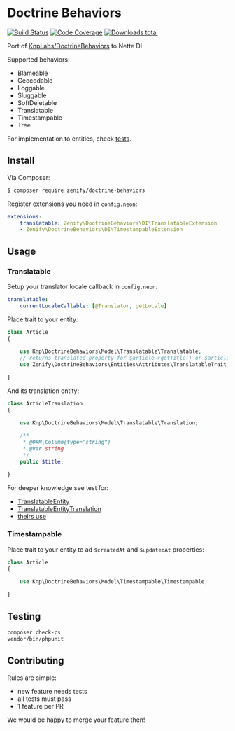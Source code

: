 # Doctrine Behaviors

[![Build Status](https://img.shields.io/travis/Zenify/DoctrineBehaviors.svg?style=flat-square)](https://travis-ci.org/Zenify/DoctrineBehaviors)
[![Code Coverage](https://img.shields.io/scrutinizer/coverage/g/Zenify/DoctrineBehaviors.svg?style=flat-square)](https://scrutinizer-ci.com/g/Zenify/DoctrineBehaviors)
[![Downloads total](https://img.shields.io/packagist/dt/zenify/doctrine-behaviors.svg?style=flat-square)](https://packagist.org/packages/zenify/doctrine-behaviors)


Port of [KnpLabs/DoctrineBehaviors](https://github.com/KnpLabs/DoctrineBehaviors) to Nette DI

Supported behaviors:

- Blameable
- Geocodable
- Loggable
- Sluggable
- SoftDeletable
- Translatable
- Timestampable
- Tree

For implementation to entities, check [tests](https://github.com/KnpLabs/DoctrineBehaviors/tree/master/tests/fixtures/BehaviorFixtures/ORM).


## Install

Via Composer:

```sh
$ composer require zenify/doctrine-behaviors
```

Register extensions you need in `config.neon`:

```yaml
extensions:
	translatable: Zenify\DoctrineBehaviors\DI\TranslatableExtension
	- Zenify\DoctrineBehaviors\DI\TimestampableExtension
```


## Usage

### Translatable

Setup your translator locale callback in `config.neon`:

```yaml
translatable:
	currentLocaleCallable: [@Translator, getLocale]
```

Place trait to your entity:

```php
class Article
{
	
	use Knp\DoctrineBehaviors\Model\Translatable\Translatable;
	// returns translated property for $article->getTitle() or $article->title
	use Zenify\DoctrineBehaviors\Entities\Attributes\TranslatableTrait;

}
```

And its translation entity:

```php
class ArticleTranslation
{
	
	use Knp\DoctrineBehaviors\Model\Translatable\Translation;

	/**
	 * @ORM\Column(type="string")
	 * @var string
	 */
	public $title;

}
```

For deeper knowledge see test for:

- [TranslatableEntity](https://github.com/KnpLabs/DoctrineBehaviors/blob/master/tests/fixtures/BehaviorFixtures/ORM/TranslatableEntity.php)
- [TranslatableEntityTranslation](https://github.com/KnpLabs/DoctrineBehaviors/blob/master/tests/fixtures/BehaviorFixtures/ORM/TranslatableEntityTranslation.php)
- [theirs use](https://github.com/KnpLabs/DoctrineBehaviors/blob/master/tests/Knp/DoctrineBehaviors/ORM/TranslatableTest.php)


### Timestampable

Place trait to your entity to ad `$createdAt` and `$updatedAt` properties:

```php
class Article
{
	
	use Knp\DoctrineBehaviors\Model\Timestampable\Timestampable;

}
```



## Testing

```sh
composer check-cs
vendor/bin/phpunit
```


## Contributing

Rules are simple:

- new feature needs tests
- all tests must pass
- 1 feature per PR

We would be happy to merge your feature then!
